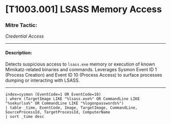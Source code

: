 # [T1003.001] LSASS Memory Access

### Mitre Tactic:  
*Credential Access*

---

#### Description:  
Detects suspicious access to `lsass.exe` memory or execution of known Mimikatz-related binaries and commands. Leverages Sysmon Event ID 1 (Process Creation) and Event ID 10 (Process Access) to surface processes dumping or interacting with LSASS.

---

```spl
index=sysmon (EventCode=1 OR EventCode=10)
| where (TargetImage LIKE "%lsass.exe%" OR CommandLine LIKE "%sekurlsa%" OR CommandLine LIKE "%logonpasswords%")
| table _time, EventCode, Image, TargetImage, CommandLine, SourceProcessId, TargetProcessId, ComputerName
| sort _time desc
```
